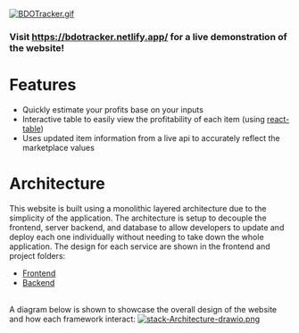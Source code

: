 [![BDOTracker.gif](https://i.postimg.cc/SssbYRj1/BDOTracker.gif)](https://postimg.cc/yJwbwVm0)



### Visit https://bdotracker.netlify.app/ for a live demonstration of the website! 


# Features
* Quickly estimate your profits base on your inputs
* Interactive table to easily view the profitability of each item (using [react-table](https://github.com/tannerlinsley/react-table))
* Uses updated item information from a live api to accurately reflect the marketplace values


# Architecture
This website is built using a monolithic layered architecture due to the simplicity of the application. The architecture is setup to decouple the frontend, server backend, and database to allow developers to update and deploy each one individually without needing to take down the whole application. The design for each service are shown in the frontend and project folders:
* [Frontend](/frontend/README.md)
* [Backend](/project/README.md)


<br/>A diagram below is shown to showcase the overall design of the website and how each framework interact:
[![stack-Architecture-drawio.png](https://i.postimg.cc/rw1kv7vj/stack-Architecture-drawio.png)](https://postimg.cc/XrYm51NB)